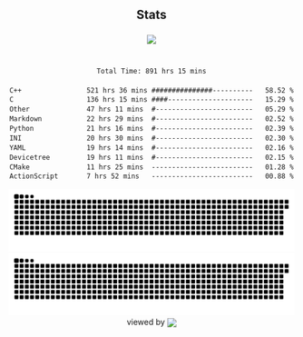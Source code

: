 


<div align="center">

## Stats
<img style="margin: 5px;" src="https://github-readme-stats.vercel.app/api?username=Sylensky&hide=stars&cache_seconds=1800&count_private=true&show_icons=true&include_all_commits=true&hide_border=false&theme=github_dark"/>
</div><br>

<div align="center">

<!--START_SECTION:waka-->

```txt
Total Time: 891 hrs 15 mins

C++                521 hrs 36 mins ###############----------   58.52 %
C                  136 hrs 15 mins ####---------------------   15.29 %
Other              47 hrs 11 mins  #------------------------   05.29 %
Markdown           22 hrs 29 mins  #------------------------   02.52 %
Python             21 hrs 16 mins  #------------------------   02.39 %
INI                20 hrs 30 mins  #------------------------   02.30 %
YAML               19 hrs 14 mins  #------------------------   02.16 %
Devicetree         19 hrs 11 mins  #------------------------   02.15 %
CMake              11 hrs 25 mins  -------------------------   01.28 %
ActionScript       7 hrs 52 mins   -------------------------   00.88 %
```

<!--END_SECTION:waka-->

</div>

<div align="center">
<img src="https://raw.githubusercontent.com/Sylensky/Sylensky/animation/github-contribution-grid-blue-snake-dark.svg#gh-dark-mode-only"/>
<img src="https://raw.githubusercontent.com/Sylensky/Sylensky/animation/github-contribution-grid-snake.svg#gh-light-mode-only"/>
</div>

<div align="center">
viewed by <img src="https://visitor-badge.laobi.icu/badge?page_id=Sylensky.Sylensky" align="center" height="20" width="" />
</div>
